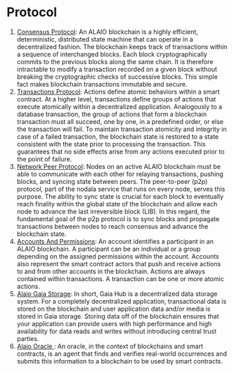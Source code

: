 # Protocol

  1. [Consensus Protocol](https://developer.alacritys.net/docs/protocol/1._Consensus_Protocol.md): An ALAIO blockchain is a highly efficient, deterministic, distributed state machine that can operate in a decentralized fashion. The blockchain keeps track of transactions within a sequence of interchanged blocks. Each block cryptographically commits to the previous blocks along the same chain. It is therefore intractable to modify a transaction recorded on a given block without breaking the cryptographic checks of successive blocks. This simple fact makes blockchain transactions immutable and secure.
  2. [Transactions Protocol](https://developer.alacritys.net/docs/protocol/2._Transactions_Protocol.md): Actions define atomic behaviors within a smart contract. At a higher level, transactions define groups of actions that execute atomically within a decentralized application. Analogously to a database transaction, the group of actions that form a blockchain transaction must all succeed, one by one, in a predefined order, or else the transaction will fail. To maintain transaction atomicity and integrity in case of a failed transaction, the blockchain state is restored to a state consistent with the state prior to processing the transaction. This guarantees that no side effects arise from any actions executed prior to the point of failure.
  3. [Network Peer Protocol](https://developer.alacritys.net/docs/protocol/3._Network_Peer_Protocol.md): Nodes on an active ALAIO blockchain must be able to communicate with each other for relaying transactions, pushing blocks, and syncing state between peers. The peer-to-peer (p2p) protocol, part of the nodala service that runs on every node, serves this purpose. The ability to sync state is crucial for each block to eventually reach finality within the global state of the blockchain and allow each node to advance the last irreversible block (LIB). In this regard, the fundamental goal of the p2p protocol is to sync blocks and propagate transactions between nodes to reach consensus and advance the blockchain state.
  4. [Accounts And Permissions](https://developer.alacritys.net/docs/protocol/4._Accounts_and_Permissions.md): An account identifies a participant in an ALAIO blockchain. A participant can be an individual or a group depending on the assigned permissions within the account. Accounts also represent the smart contract actors that push and receive actions to and from other accounts in the blockchain. Actions are always contained within transactions. A transaction can be one or more atomic actions.
  5. [Alaio Gaia Storage](https://developer.alacritys.net/docs/protocol/5._Alaio_Gaia_Storage.md): In short, Gaia Hub is a decentralized data storage system. For a completely decentralized application, transactional data is stored on the blockchain and user application data and/or media is stored in Gaia storage. Storing data off of the blockchain ensures that your application can provide users with high performance and high availability for data reads and writes without introducing central trust parties.
  6. [Alaio Oracle ](https://developer.alacritys.net/docs/protocol/6._Alaio_Oracle.md): An oracle, in the context of blockchains and smart contracts, is an agent that finds and verifies real-world occurrences and submits this information to a blockchain to be used by smart contracts.
